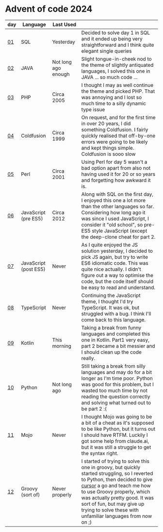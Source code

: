 # Advent of code 2024

| day            | Language              | Last Used           |                                                                                                                                                                                                                                                           |
|----------------|-----------------------|---------------------|-----------------------------------------------------------------------------------------------------------------------------------------------------------------------------------------------------------------------------------------------------------|
| [01](./day01/) | SQL                   | Yesterday           | Decided to solve day 1 in SQL and it ended up being very straightforward and I think quite elegant single queries                                                                                                                                         |
| [02](./day02/) | JAVA                  | Not long ago enough | Slight tongue-in-cheek nod to the theme of slightly antiquated languages, I solved this one in JAVA ... so much code ...                                                                                                                                  |
| [03](./day03/) | PHP                   | Circa 2005          | I thought I may as well continue the theme and picked PHP. That was annoying and I lost so much time to a silly dynamic type issue                                                                                                                        |
| [04](./day04/) | Coldfusion            | Circa 1999          | On request, and for the first time in over 20 years, I did something Coldfusion. I fairly quickly realised that off-by-one errors were going to be likely and kept things simple. Coldfusion is sooo slow                                                 |
| [05](./day05/) | Perl                  | Circa 2001          | Using Perl for day 5 wasn't a bad option apart from also not having used it for 20 or so years and forgetting  how awkward it is.                                                                                                                         |
| [06](./day06/) | JavaScript (pre ES5)  | Circa 2012          | Along with SQL on the first day, I enjoyed this one a lot more than the other languages so far. Considering how long ago it was since I used JavaScript, I consider it "old school", so pre-ES5 style JavaScript (except the deep-clone cheat for part 2. |
| [07](./day07/) | JavaScript (post ES5) | Never               | As I quite enjoyed the JS solution yesterday, I decided to pick JS again, but try to write ES6 idiomatic code. This was quite nice actually. I didn't figure out a way to optimise the code, but the code itself should be easy to read and understand.   |
| [08](./day08/) | TypeScript            | Never               | Continuing the JavaScript theme, I thought I'd try TypeScript. It was ok, but struggled with a bug. I think I'll come back to this language.                                                                                                              |
| [09](./day09/) | Kotlin                | This morning        | Taking a break from funny languages and completed this one in Kotlin. Part1 very easy, part 2 became a bit messier and I should clean up the code really.                                                                                                 |
| [10](./day10/) | Python                | Not long ago        | Still taking a break from silly languages and may do for a bit longer as I'm time poor. Python was good for this problem, but I wasted too much time by not reading the question correctly and solving what turned out to be part 2 :(                    |
| [11](./day11/) | Mojo                  | Never               | I thought Mojo was going to be a bit of a cheat as it's supposed to be like Python, but it turns out I should have RTFM. Luckily I got some help from claude.ai, but it was still a struggle to get the syntax right.                                     |
| [12](./day12/) | Groovy (sort of)       | Never properly            | I started of trying to solve this one in groovy, but quickly started struggling, so I reverted to Python, then decided to give [cursor](https://www.cursor.com/) a go and teach me how to use Groovy properly, which was actually pretty good. It was sort of fun, but may give up trying to solve these with unfamiliar languages from now on ;)                                     |
